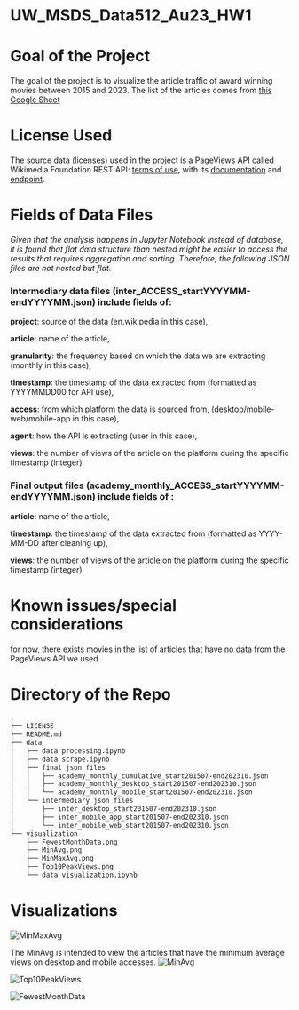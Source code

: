 # UW_MSDS_Data512_Au23_HW1

# Goal of the Project

The goal of the project is to visualize the article traffic of award winning movies between 2015 and 2023. The list of the articles comes from [this Google Sheet](https://docs.google.com/spreadsheets/d/1A1h_7KAo7KXaVxdScJmIVPTvjb3IuY9oZhNV4ZHxrxw/edit#gid=1229854301)

# License Used

The source data (licenses) used in the project is a PageViews API called Wikimedia Foundation REST API: [terms of use](https://www.mediawiki.org/wiki/REST_API#Terms_and_conditions), with its [documentation](https://wikitech.wikimedia.org/wiki/Analytics/AQS/Pageviews) and [endpoint](https://wikimedia.org/api/rest_v1/#!/Pageviews_data/get_metrics_pageviews_aggregate_project_access_agent_granularity_start_end).

# Fields of Data Files

*Given that the analysis happens in Jupyter Notebook instead of database, it is found that flat data structure than nested might be easier to access the results that requires aggregation and sorting. Therefore, the following JSON files are not nested but flat.*

### Intermediary data files (inter_ACCESS_startYYYYMM-endYYYYMM.json) include fields of:

**project**: source of the data (en.wikipedia in this case),

**article**: name of the article, 

**granularity**: the frequency based on which the data we are extracting (monthly in this case),

**timestamp**: the timestamp of the data extracted from (formatted as YYYYMMDD00 for API use),

**access**: from which platform the data is sourced from, (desktop/mobile-web/mobile-app in this case),

**agent**: how the API is extracting (user in this case),

**views**: the number of views of the article on the platform during the specific timestamp (integer)

### Final output files (academy_monthly_ACCESS_startYYYYMM-endYYYYMM.json) include fields of :

**article**: name of the article, 

**timestamp**: the timestamp of the data extracted from (formatted as YYYY-MM-DD after cleaning up),

**views**: the number of views of the article on the platform during the specific timestamp (integer)

# Known issues/special considerations

for now, there exists movies in the list of articles that have no data from the PageViews API we used.


# Directory of the Repo

```bash
.
├── LICENSE
├── README.md
├── data
│   ├── data processing.ipynb
│   ├── data scrape.ipynb
│   ├── final json files
│   │   ├── academy_monthly_cumulative_start201507-end202310.json
│   │   ├── academy_monthly_desktop_start201507-end202310.json
│   │   └── academy_monthly_mobile_start201507-end202310.json
│   └── intermediary json files
│       ├── inter_desktop_start201507-end202310.json
│       ├── inter_mobile_app_start201507-end202310.json
│       └── inter_mobile_web_start201507-end202310.json
└── visualization
    ├── FewestMonthData.png
    ├── MinAvg.png
    ├── MinMaxAvg.png
    ├── Top10PeakViews.png
    └── data visualization.ipynb
```
# Visualizations

![MinMaxAvg](https://github.com/hww1999/data-512-homework_1/assets/50925030/840e3cd2-4855-4d29-b541-b2ae1499ba0b)

The MinAvg is intended to view the articles that have the minimum average views on desktop and mobile accesses.
![MinAvg](https://github.com/hww1999/data-512-homework_1/assets/50925030/2ddef64f-7e93-499e-aaa4-de9ada506469)

![Top10PeakViews](https://github.com/hww1999/data-512-homework_1/assets/50925030/29f24376-16a6-430c-bcce-2589e720d03a)

![FewestMonthData](https://github.com/hww1999/data-512-homework_1/assets/50925030/a1b1ecc6-c499-456a-bffd-5865ffab8b46)


